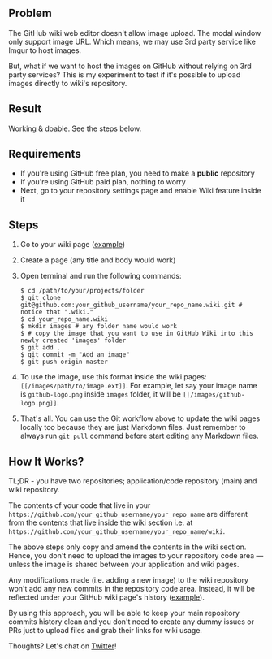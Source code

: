 ## Problem

The GitHub wiki web editor doesn't allow image upload. The modal window only support image URL. Which means, we may use 3rd party service like Imgur to host images.

But, what if we want to host the images on GitHub without relying on 3rd party services? This is my experiment to test if it's possible to upload images directly to wiki's repository.

## Result

Working & doable. See the steps below.

## Requirements

- If you're using GitHub free plan, you need to make a **public** repository
- If you're using GitHub paid plan, nothing to worry
- Next, go to your repository settings page and enable Wiki feature inside it

## Steps

1. Go to your wiki page ([example](https://github.com/zulhfreelancer/github-wiki-images/wiki))
2. Create a page (any title and body would work)
3. Open terminal and run the following commands:

    ```
    $ cd /path/to/your/projects/folder
    $ git clone git@github.com:your_github_username/your_repo_name.wiki.git # notice that ".wiki."
    $ cd your_repo_name.wiki
    $ mkdir images # any folder name would work
    $ # copy the image that you want to use in GitHub Wiki into this newly created 'images' folder
    $ git add .
    $ git commit -m "Add an image"
    $ git push origin master
    ```
    
4. To use the image, use this format inside the wiki pages: `[[/images/path/to/image.ext]]`. For example, let say your image name is `github-logo.png` inside `images` folder, it will be `[[/images/github-logo.png]]`.

5. That's all. You can use the Git workflow above to update the wiki pages locally too because they are just Markdown files. Just remember to always run `git pull` command before start editing any Markdown files.

## How It Works?

TL;DR - you have two repositories; application/code repository (main) and wiki repository.

The contents of your code that live in your `https://github.com/your_github_username/your_repo_name` are different from the contents that live inside the wiki section i.e. at `https://github.com/your_github_username/your_repo_name/wiki`.

The above steps only copy and amend the contents in the wiki section. Hence, you don't need to upload the images to your repository code area — unless the image is shared between your application and wiki pages.

Any modifications made (i.e. adding a new image) to the wiki repository won't add any new commits in the repository code area. Instead, it will be reflected under your GitHub wiki page's history ([example](https://github.com/zulhfreelancer/github-wiki-images/wiki/Home/_history)).

By using this approach, you will be able to keep your main repository commits history clean and you don't need to create any dummy issues or PRs just to upload files and grab their links for wiki usage.

Thoughts? Let's chat on [Twitter](https://twitter.com/zulhhandyplast)!
